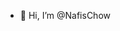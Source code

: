- 👋 Hi, I’m @NafisChow

<!---
NafisChow/NafisChow is a ✨ special ✨ repository because its `README.md` (this file) appears on your GitHub profile.
You can click the Preview link to take a look at your changes.
--->
